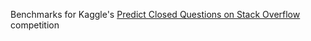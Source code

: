 Benchmarks for Kaggle's [Predict Closed Questions on Stack Overflow](https://www.kaggle.com/c/predict-closed-questions-on-stack-overflow) competition

